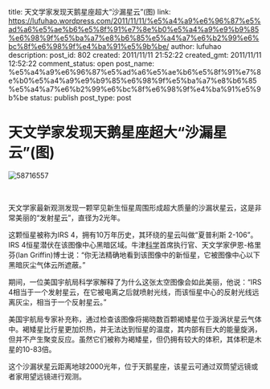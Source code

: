 title: 天文学家发现天鹅星座超大“沙漏星云”(图)
link: https://lufuhao.wordpress.com/2011/11/11/%e5%a4%a9%e6%96%87%e5%ad%a6%e5%ae%b6%e5%8f%91%e7%8e%b0%e5%a4%a9%e9%b9%85%e6%98%9f%e5%ba%a7%e8%b6%85%e5%a4%a7%e6%b2%99%e6%bc%8f%e6%98%9f%e4%ba%91%e5%9b%be/
author: lufuhao
description: 
post_id: 802
created: 2011/11/11 21:52:22
created_gmt: 2011/11/11 12:52:22
comment_status: open
post_name: %e5%a4%a9%e6%96%87%e5%ad%a6%e5%ae%b6%e5%8f%91%e7%8e%b0%e5%a4%a9%e9%b9%85%e6%98%9f%e5%ba%a7%e8%b6%85%e5%a4%a7%e6%b2%99%e6%bc%8f%e6%98%9f%e4%ba%91%e5%9b%be
status: publish
post_type: post

# 天文学家发现天鹅星座超大“沙漏星云”(图)

![58716557](http://lufuhao.files.wordpress.com/2011/11/58716557_thumb.jpg)

 

天文学家最新观测发现一颗罕见新生恒星周围形成超大质量的沙漏状星云，这是非常美丽的“发射星云”，直径为2光年。 

这颗恒星被称为IRS 4，拥有10万年历史，其环绕的星云叫做“夏普利斯 2-106”。 IRS 4恒星潜伏在该图像中心黑暗区域。牛津[科学](http://tech.qq.com/science.htm)首席执行官、天文学家伊恩-格里芬(Ian Griffin)博士说：“你无法精确地看到该图像中的新恒星，它被图像中心以下黑暗灰尘气体云所遮蔽。” 

期间，一位美国宇航局科学家解释了为什么这张太空图像会如此美丽，他说：“IRS 4相当于一个发射星云，在它被电离之后就喷射光线，而该恒星中心的反射光线远离灰尘，相当于一个反射星云。” 

美国宇航局专家补充称，通过检查该图像将揭晓数百颗褐矮星位于漩涡状星云气体中。褐矮星比行星更加炽热，并无法达到恒星的温度，其内部有巨大的能量旋涡，但并不产生聚变反应。虽然它们被称为褐矮星，但仍拥有较大的体积，其体积是木星的10-83倍。 

这个沙漏状星云距离地球2000光年，位于天鹅星座，该星云可通过双筒望远镜或者家用望远镜进行观测。